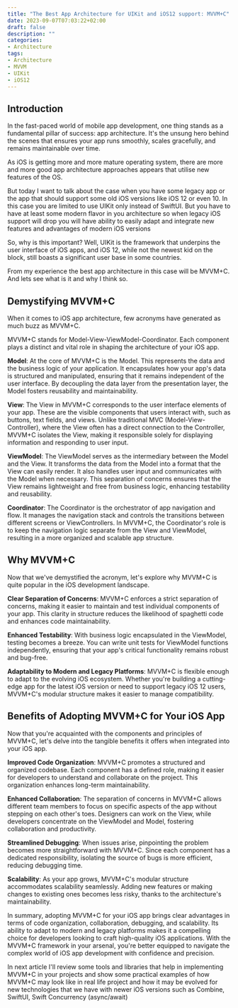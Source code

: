 ```yaml
---
title: "The Best App Architecture for UIKit and iOS12 support: MVVM+C"
date: 2023-09-07T07:03:22+02:00
draft: false
description: ""
categories:
- Architecture
tags:
- Architecture
- MVVM
- UIKit
- iOS12
---
```



## Introduction

In the fast-paced world of mobile app development, one thing stands as a fundamental pillar of success: app architecture. It's the unsung hero behind the scenes that ensures your app runs smoothly, scales gracefully, and remains maintainable over time.

As iOS is getting more and more mature operating system, there are more and more good app architecture approaches appears that utilise new features of the OS. 

But today I want to talk about the case when you have some legacy app or the app that should support some old iOS versions like iOS 12 or even 10. In this case you are limited to use UIKit only instead of SwiftUI. But you have to have at least some modern flavor in you architecture so when legacy iOS support will drop you will have ability to easily adapt and integrate new features and advantages of modern iOS versions

So, why is this important? Well, UIKit is the framework that underpins the user interface of iOS apps, and iOS 12, while not the newest kid on the block, still boasts a significant user base in some countries.

From my experience the best app architecture in this case will be MVVM+C. And lets see what is it and why I think so.

## Demystifying MVVM+C

When it comes to iOS app architecture, few acronyms have generated as much buzz as MVVM+C.

MVVM+C stands for Model-View-ViewModel-Coordinator. Each component plays a distinct and vital role in shaping the architecture of your iOS app.

**Model**: At the core of MVVM+C is the Model. This represents the data and the business logic of your application. It encapsulates how your app's data is structured and manipulated, ensuring that it remains independent of the user interface. By decoupling the data layer from the presentation layer, the Model fosters reusability and maintainability.

**View**: The View in MVVM+C corresponds to the user interface elements of your app. These are the visible components that users interact with, such as buttons, text fields, and views. Unlike traditional MVC (Model-View-Controller), where the View often has a direct connection to the Controller, MVVM+C isolates the View, making it responsible solely for displaying information and responding to user input.

**ViewModel**: The ViewModel serves as the intermediary between the Model and the View. It transforms the data from the Model into a format that the View can easily render. It also handles user input and communicates with the Model when necessary. This separation of concerns ensures that the View remains lightweight and free from business logic, enhancing testability and reusability.

**Coordinator**: The Coordinator is the orchestrator of app navigation and flow. It manages the navigation stack and controls the transitions between different screens or ViewControllers. In MVVM+C, the Coordinator's role is to keep the navigation logic separate from the View and ViewModel, resulting in a more organized and scalable app structure.

## Why MVVM+C

Now that we've demystified the acronym, let's explore why MVVM+C is quite popular in the iOS development landscape.

**Clear Separation of Concerns**: MVVM+C enforces a strict separation of concerns, making it easier to maintain and test individual components of your app. This clarity in structure reduces the likelihood of spaghetti code and enhances code maintainability.

**Enhanced Testability**: With business logic encapsulated in the ViewModel, testing becomes a breeze. You can write unit tests for ViewModel functions independently, ensuring that your app's critical functionality remains robust and bug-free.

**Adaptability to Modern and Legacy Platforms**: MVVM+C is flexible enough to adapt to the evolving iOS ecosystem. Whether you're building a cutting-edge app for the latest iOS version or need to support legacy iOS 12 users, MVVM+C's modular structure makes it easier to manage compatibility.

## Benefits of Adopting MVVM+C for Your iOS App

Now that you're acquainted with the components and principles of MVVM+C, let's delve into the tangible benefits it offers when integrated into your iOS app.

**Improved Code Organization**: MVVM+C promotes a structured and organized codebase. Each component has a defined role, making it easier for developers to understand and collaborate on the project. This organization enhances long-term maintainability.

**Enhanced Collaboration**: The separation of concerns in MVVM+C allows different team members to focus on specific aspects of the app without stepping on each other's toes. Designers can work on the View, while developers concentrate on the ViewModel and Model, fostering collaboration and productivity.

**Streamlined Debugging**: When issues arise, pinpointing the problem becomes more straightforward with MVVM+C. Since each component has a dedicated responsibility, isolating the source of bugs is more efficient, reducing debugging time.

**Scalability**: As your app grows, MVVM+C's modular structure accommodates scalability seamlessly. Adding new features or making changes to existing ones becomes less risky, thanks to the architecture's maintainability.

In summary, adopting MVVM+C for your iOS app brings clear advantages in terms of code organization, collaboration, debugging, and scalability. Its ability to adapt to modern and legacy platforms makes it a compelling choice for developers looking to craft high-quality iOS applications. With the MVVM+C framework in your arsenal, you're better equipped to navigate the complex world of iOS app development with confidence and precision.

In next article I'll review some tools and libraries that help in implementing MVVM+C in your projects and show some practical examples of how MVVM+C may look like in real life project and how it may be evolved for new technologies that we have with newer iOS versions such as Combine, SwiftUI, Swift Concurrency (async/await)
